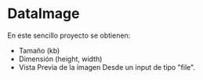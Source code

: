 # DataImage
En este sencillo proyecto se obtienen:
* Tamaño (kb)
* Dimensión (height, width)
* Vista Previa de la imagen
Desde un input de tipo "file".

